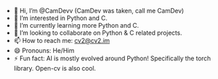 - 👋 Hi, I’m @CamDevv (CamDev was taken, call me CamDev)
- 👀 I’m interested in Python and C.
- 🌱 I’m currently learning more Python and C.
- 💞️ I’m looking to collaborate on Python & C related projects.
- 📫 How to reach me: cv2@cv2.im
- 😄 Pronouns: He/Him
- ⚡ Fun fact: AI is mostly evolved around Python! Specifically the torch library. Open-cv is also cool.

<!---
CamDevv/CamDevv is a ✨ special ✨ repository because its `README.md` (this file) appears on your GitHub profile.
You can click the Preview link to take a look at your changes.
--->

